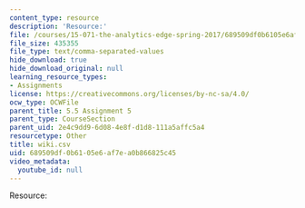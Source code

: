 ```yaml
---
content_type: resource
description: 'Resource:'
file: /courses/15-071-the-analytics-edge-spring-2017/689509df0b6105e6af7ea0b866825c45_wiki.csv
file_size: 435355
file_type: text/comma-separated-values
hide_download: true
hide_download_original: null
learning_resource_types:
- Assignments
license: https://creativecommons.org/licenses/by-nc-sa/4.0/
ocw_type: OCWFile
parent_title: 5.5 Assignment 5
parent_type: CourseSection
parent_uid: 2e4c9dd9-6d08-4e8f-d1d8-111a5affc5a4
resourcetype: Other
title: wiki.csv
uid: 689509df-0b61-05e6-af7e-a0b866825c45
video_metadata:
  youtube_id: null
---
```

Resource: